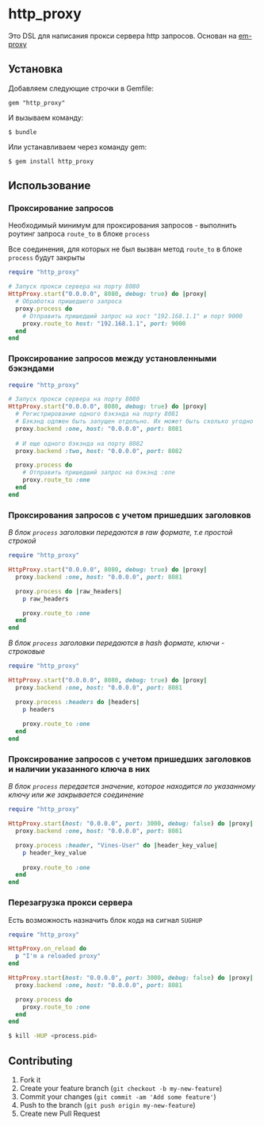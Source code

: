 # http_proxy

Это DSL для написания прокси сервера http запросов. Основан на [em-proxy](https://github.com/igrigorik/em-proxy)

## Установка

Добавляем следующие строчки в Gemfile:

    gem "http_proxy"

И вызываем команду:

    $ bundle

Или устанавливаем через команду gem:

    $ gem install http_proxy

## Использование

### Проксирование запросов

Необходимый минимум для проксирования запросов - выполнить роутинг запроса `route_to` в блоке `process`

Все соединения, для которых не был вызван метод `route_to` в блоке `process` будут закрыты

```ruby
require "http_proxy"

# Запуск прокси сервера на порту 8080
HttpProxy.start("0.0.0.0", 8080, debug: true) do |proxy|
  # Обработка пришедшего запроса
  proxy.process do
    # Отправить пришедший запрос на хост "192.168.1.1" и порт 9000
    proxy.route_to host: "192.168.1.1", port: 9000
  end
end
```

### Проксирование запросов между установленными бэкэндами

```ruby
require "http_proxy"

# Запуск прокси сервера на порту 8080
HttpProxy.start("0.0.0.0", 8080, debug: true) do |proxy|
  # Регистрирование одного бэкэнда на порту 8081
  # Бэкэнд одлжен быть запущен отдельно. Их может быть сколько угодно
  proxy.backend :one, host: "0.0.0.0", port: 8081
  
  # И еще одного бэкэнда на порту 8082
  proxy.backend :two, host: "0.0.0.0", port: 8082

  proxy.process do
    # Отправить пришедший запрос на бэкэнд :one
    proxy.route_to :one
  end
end
```

### Проксирования запросов с учетом пришедших заголовков

*В блок `process` заголовки передаются в raw формате, т.е простой строкой*

```ruby
require "http_proxy"

HttpProxy.start("0.0.0.0", 8080, debug: true) do |proxy|
  proxy.backend :one, host: "0.0.0.0", port: 8081

  proxy.process do |raw_headers|
    p raw_headers

    proxy.route_to :one
  end
end
```

*В блок `process` заголовки передаются в hash формате, ключи - строковые*

```ruby
require "http_proxy"

HttpProxy.start("0.0.0.0", 8080, debug: true) do |proxy|
  proxy.backend :one, host: "0.0.0.0", port: 8081

  proxy.process :headers do |headers|
    p headers
    
    proxy.route_to :one
  end
end
```

### Проксирование запросов с учетом пришедших заголовков и наличии указанного ключа в них

*В блок `process` передается значение, которое находится по указанному ключу или же закрывается соединение*

```ruby
require "http_proxy"

HttpProxy.start(host: "0.0.0.0", port: 3000, debug: false) do |proxy|
  proxy.backend :one, host: "0.0.0.0", port: 8081

  proxy.process :header, "Vines-User" do |header_key_value|
    p header_key_value
  
    proxy.route_to :one
  end
end
```

### Перезагрузка прокси сервера

Есть возможность назначить блок кода на сигнал `SUGHUP`

```ruby
require "http_proxy"

HttpProxy.on_reload do
  p "I'm a reloaded proxy"
end

HttpProxy.start(host: "0.0.0.0", port: 3000, debug: false) do |proxy|
  proxy.backend :one, host: "0.0.0.0", port: 8081

  proxy.process do
    proxy.route_to :one
  end
end
```

```bash
$ kill -HUP <process.pid>
```

## Contributing

1. Fork it
2. Create your feature branch (`git checkout -b my-new-feature`)
3. Commit your changes (`git commit -am 'Add some feature'`)
4. Push to the branch (`git push origin my-new-feature`)
5. Create new Pull Request
